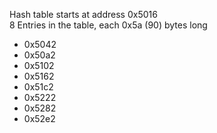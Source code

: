 Hash table starts at address 0x5016  
8 Entries in the table, each 0x5a (90) bytes long

* 0x5042
* 0x50a2
* 0x5102
* 0x5162
* 0x51c2
* 0x5222
* 0x5282
* 0x52e2
